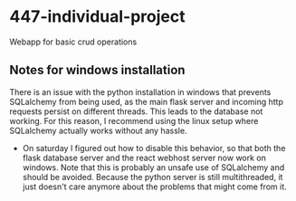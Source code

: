 # 447-individual-project
Webapp for basic crud operations

## Notes for windows installation
There is an issue with the python installation in windows that prevents SQLalchemy from being used, as the main flask server and incoming http requests persist on different threads. This leads to the database not working.
For this reason, I recommend using the linux setup where SQLalchemy actually works without any hassle.

- On saturday I figured out how to disable this behavior, so that both the flask database server and the react webhost server now work on windows. Note that this is probably an unsafe use of SQLalchemy and should be avoided.
Because the python server is still multithreaded, it just doesn't care anymore about the problems that might come from it.
